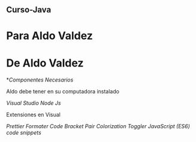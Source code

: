 ﻿## Curso-Java
# Para Aldo Valdez
# De Aldo Valdez

**Componentes Necesarios*

Aldo debe tener en su computadora instalado 

*Visual Studio*
*Node Js*

Extensiones en Visual

*Prettier Formater Code*
*Bracket Pair Colorization Toggler*
*JavaScript (ES6) code snippets*
